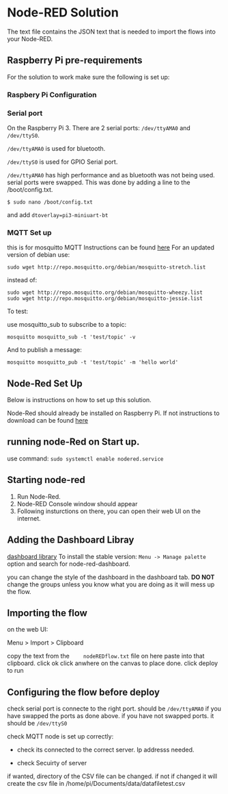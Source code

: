 # Node-RED Solution

The text file contains the JSON text that is needed to import the flows into your Node-RED.

## Raspberry Pi pre-requirements 
 For the solution to work make sure the following is set up:
 ### Raspbery Pi Configuration
 
 ### Serial port
 On the Raspberry Pi 3. There are 2 serial ports: `/dev/ttyAMA0` and `/dev/ttyS0`. 
 
 `/dev/ttyAMA0` is used for bluetooth.
 
 `/dev/ttyS0` is used for GPIO Serial port.
 
 `/dev/ttyAMA0` has high performance and as bluetooth was not being used. serial ports were swapped. This was done by adding a line to the /boot/config.txt.
 ```
 $ sudo nano /boot/config.txt
 ```
 and add
 `dtoverlay=pi3-miniuart-bt`
 
 ### MQTT Set up
 this is for mosquitto MQTT
Instructions can be found [here](https://mosquitto.org/blog/2013/01/mosquitto-debian-repository/)
For an updated version of debian use:
 ```
 sudo wget http://repo.mosquitto.org/debian/mosquitto-stretch.list
 ```
instead of:
```
sudo wget http://repo.mosquitto.org/debian/mosquitto-wheezy.list
sudo wget http://repo.mosquitto.org/debian/mosquitto-jessie.list
```
 To test:
 
 use mosquitto_sub to subscribe to a topic:

```mosquitto mosquitto_sub -t 'test/topic' -v```

And to publish a message:

```mosquitto mosquitto_pub -t 'test/topic' -m 'hello world'```

## Node-Red Set Up
Below is instructions on how to set up this solution.

Node-Red should already be installed on Raspberry Pi. If not instructions to download can be found [here](https://nodered.org/docs/hardware/raspberrypi)

## running node-Red on Start up.
use command:
```sudo systemctl enable nodered.service```

## Starting node-red
  1. Run Node-Red.
  2. Node-RED Console window should appear
  3. Following insturctions on there, you can open their web UI on the internet.
  
## Adding the Dashboard Libray
  [dashboard library](https://flows.nodered.org/node/node-red-dashboard)
  To install the stable version: 
  `Menu -> Manage palette` option and search for node-red-dashboard.
  
  you can change the style of the dashboard in the dashboard tab.
  **DO NOT** change the groups unless you know what you are doing as it will mess up the flow. 
  
## Importing the flow
on the web UI:

Menu > Import > Clipboard

copy the text from the ` 	nodeREDflow.txt` file on here
paste into that clipboard.
click ok
click anwhere on the canvas to place done.
click deploy to run

## Configuring the flow before deploy
 check serial port is connecte to the right port. 
  should be `/dev/ttyAMA0` if you have swapped the ports as done above. if you have not swapped ports. it should be `/dev/ttyS0` 
  
 check MQTT node is set up correctly:
 - check its connected to the correct server. Ip addresss needed.
 
 - check Secuirty of server
  
if wanted, directory of the CSV file can be changed. if not if changed it will create the csv file in /home/pi/Documents/data/datafiletest.csv
